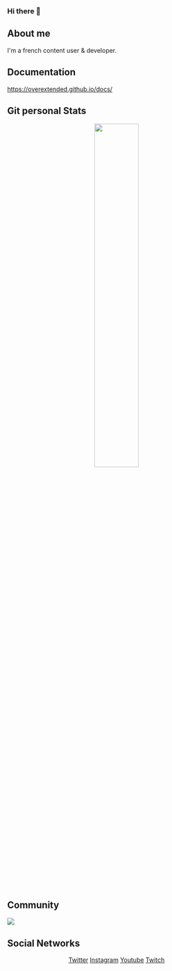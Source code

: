### Hi there 👋

## About me
I'm a french content user & developer.

## Documentation
https://overextended.github.io/docs/

## Git personal Stats
<div align="center">
        <a href="https://ko-fi.com/StopherTv"><img width="45%" src="https://github-readme-stats.vercel.app/api?username=StopherTV&layout=compact&theme=react&hide_border=true&show_icons=true"/></a>
</div>

## Community
  <p><a href="https://discord.gg/WGsnrSGrNZ">
      <img src="https://img.shields.io/discord/813030955598086174?style=for-the-badge&logo=discord&labelColor=7289da&logoColor=white&color=2c2f33&label=Discord"/>
  </a></p>

## Social Networks
  <div align="center">
        <a href="https://twitter.com/StopherOfficiel">Twitter</a>
        <a href="https://www.instagram.com/stopher_officiel">Instagram</a>
        <a href="https://www.youtube.com/c/Stopher">Youtube</a>
        <a href="https://www.twitch.tv/stophertv">Twitch</a>
</div>
<!--
**StopherTv/StopherTv** is a ✨ _special_ ✨ repository because its `README.md` (this file) appears on your GitHub profile.

Here are some ideas to get you started:

- 🔭 I’m currently working on ...
- 🌱 I’m currently learning ...
- 👯 I’m looking to collaborate on ...
- 🤔 I’m looking for help with ...
- 💬 Ask me about ...
- 📫 How to reach me: ...
- 😄 Pronouns: ...
- ⚡ Fun fact: ...
-->
